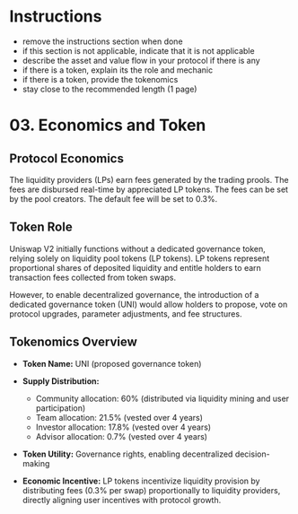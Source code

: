 # Instructions

- remove the instructions section when done
- if this section is not applicable, indicate that it is not applicable
- describe the asset and value flow in your protocol if there is any
- if there is a token, explain its the role and mechanic
- if there is a token, provide the tokenomics
- stay close to the recommended length (1 page)

# 03. Economics and Token

## Protocol Economics

The liquidity providers (LPs) earn fees generated by the trading prools. The fees are disbursed real-time by appreciated LP tokens. The fees can be set by the pool creators. The default fee will be set to 0.3%. 

## Token Role

Uniswap V2 initially functions without a dedicated governance token, relying solely on liquidity pool tokens (LP tokens). LP tokens represent proportional shares of deposited liquidity and entitle holders to earn transaction fees collected from token swaps.

However, to enable decentralized governance, the introduction of a dedicated governance token (UNI) would allow holders to propose, vote on protocol upgrades, parameter adjustments, and fee structures.

## Tokenomics Overview

* **Token Name:** UNI (proposed governance token)
* **Supply Distribution:**

  * Community allocation: 60% (distributed via liquidity mining and user participation)
  * Team allocation: 21.5% (vested over 4 years)
  * Investor allocation: 17.8% (vested over 4 years)
  * Advisor allocation: 0.7% (vested over 4 years)
* **Token Utility:** Governance rights, enabling decentralized decision-making
* **Economic Incentive:** LP tokens incentivize liquidity provision by distributing fees (0.3% per swap) proportionally to liquidity providers, directly aligning user incentives with protocol growth.
